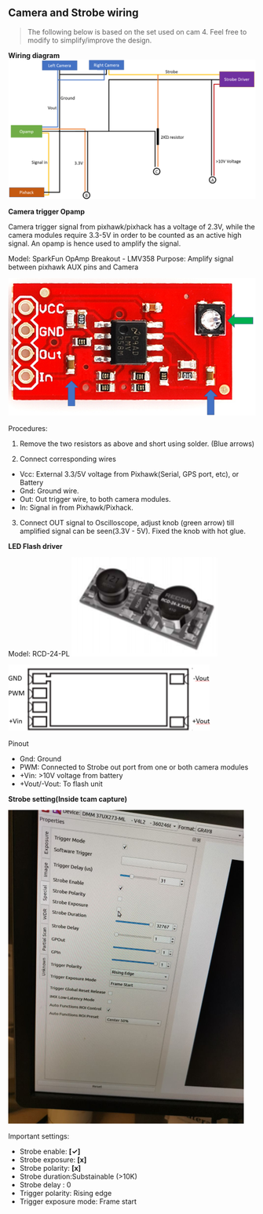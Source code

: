 

## **Camera and Strobe wiring**

    

> The following below is based on the set used on cam 4. Feel free to
> modify to simplify/improve the design.

**Wiring diagram**
![](./wiring-diagram.png)



**Camera trigger Opamp**


Camera trigger signal from pixhawk/pixhack has a voltage of 2.3V, while the camera modules require 3.3-5V in order to be counted as an active high signal. An opamp is hence used to amplify the signal.

  

Model: SparkFun OpAmp Breakout - LMV358
Purpose: Amplify signal between pixhawk AUX pins and Camera

![](./opamp-pins.png)

Procedures: 

1) Remove the two resistors as above and short using solder. (Blue arrows)

  

2) Connect corresponding wires

 - Vcc: External 3.3/5V voltage from Pixhawk(Serial, GPS port, etc), or Battery
 - Gnd: Ground wire.
 - Out: Out trigger wire, to both camera modules.
 - In: Signal in from Pixhawk/Pixhack.

  

3) Connect OUT signal to Oscilloscope, adjust knob (green arrow) till amplified signal can be seen(3.3V - 5V). Fixed the knob with hot glue.


**LED Flash driver**

Model: RCD-24-PL
![](./flash-driver.png)

![](./flash-driver-pins.png)

Pinout

 - Gnd: Ground
 - PWM: Connected to Strobe out port from one or both camera modules
 - +Vin: >10V voltage from battery
 - +Vout/-Vout: To flash unit

**Strobe setting(Inside tcam capture)**

![](./strobe-settings.png)

Important settings:

 - Strobe enable: **[✓]**
 - Strobe exposure: **[x]**
 - Strobe polarity: **[x]**
 - Strobe duration:Substainable (>10K) 
 - Strobe delay : 0
 - Trigger polarity: Rising edge
 - Trigger exposure mode: Frame start
